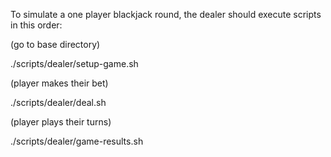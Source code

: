 To simulate a one player blackjack round, the dealer should execute scripts in this order:

(go to base directory)

./scripts/dealer/setup-game.sh

(player makes their bet)

./scripts/dealer/deal.sh

(player plays their turns)

./scripts/dealer/game-results.sh
